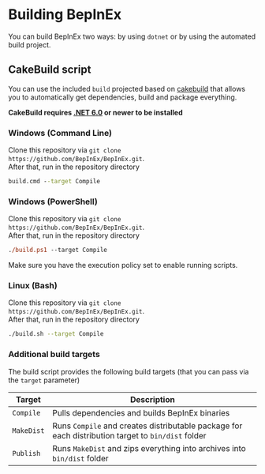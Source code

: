 # Building BepInEx

You can build BepInEx two ways: by using `dotnet` or by using the automated build project.

## CakeBuild script

You can use the included `build` projected based on [cakebuild](https://cakebuild.net/) that allows you to automatically get dependencies, build and package everything.

**CakeBuild requires [.NET 6.0](https://dotnet.microsoft.com/download) or newer to be installed**

### Windows (Command Line)

Clone this repository via `git clone https://github.com/BepInEx/BepInEx.git`.  
After that, run in the repository directory

```bat
build.cmd --target Compile
```

### Windows (PowerShell)

Clone this repository via `git clone https://github.com/BepInEx/BepInEx.git`.  
After that, run in the repository directory

```ps
./build.ps1 --target Compile
```

Make sure you have the execution policy set to enable running scripts.

### Linux (Bash)

Clone this repository via `git clone https://github.com/BepInEx/BepInEx.git`.  
After that, run in the repository directory

```sh
./build.sh --target Compile
```

### Additional build targets

The build script provides the following build targets (that you can pass via the `target` parameter)

| Target     | Description                                                                                        |
|------------|----------------------------------------------------------------------------------------------------|
| `Compile`  | Pulls dependencies and builds BepInEx binaries                                                     |
| `MakeDist` | Runs `Compile` and creates distributable package for each distribution target to `bin/dist` folder |
| `Publish`  | Runs `MakeDist` and zips everything into archives into `bin/dist` folder                           |
